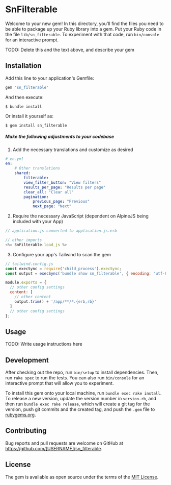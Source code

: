 # SnFilterable

Welcome to your new gem! In this directory, you'll find the files you need to be able to package up your Ruby library into a gem. Put your Ruby code in the file `lib/sn_filterable`. To experiment with that code, run `bin/console` for an interactive prompt.

TODO: Delete this and the text above, and describe your gem

## Installation

Add this line to your application's Gemfile:

```ruby
gem 'sn_filterable'
```

And then execute:

    $ bundle install

Or install it yourself as:

    $ gem install sn_filterable
    
##### Make the following adjustments to your codebase

1. Add the necessary translations and customize as desired
```yaml
# en.yml
en:
    # Other translations
    shared:
        filterable:
        view_filter_button: "View filters"
        results_per_page: "Results per page"
        clear_all: "Clear all"
        pagination:
            previous_page: "Previous"
            next_page: "Next"
```

2. Require the necessary JavaScript (dependent on AlpineJS being included with your App)
```javascript
// application.js converted to application.js.erb

// other imports
<%= SnFilterable.load_js %>
```

3. Configure your app's Tailwind to scan the gem
```javascript
// tailwind.config.js
const execSync = require('child_process').execSync;
const output = execSync('bundle show sn_filterable', { encoding: 'utf-8' });

module.exports = {
  // other config settings
  content: [
    // other content
    output.trim() + '/app/**/*.{erb,rb}'
  ]
  // other config settings
};
```

## Usage

TODO: Write usage instructions here

## Development

After checking out the repo, run `bin/setup` to install dependencies. Then, run `rake spec` to run the tests. You can also run `bin/console` for an interactive prompt that will allow you to experiment.

To install this gem onto your local machine, run `bundle exec rake install`. To release a new version, update the version number in `version.rb`, and then run `bundle exec rake release`, which will create a git tag for the version, push git commits and the created tag, and push the `.gem` file to [rubygems.org](https://rubygems.org).

## Contributing

Bug reports and pull requests are welcome on GitHub at https://github.com/[USERNAME]/sn_filterable.

## License

The gem is available as open source under the terms of the [MIT License](https://opensource.org/licenses/MIT).
